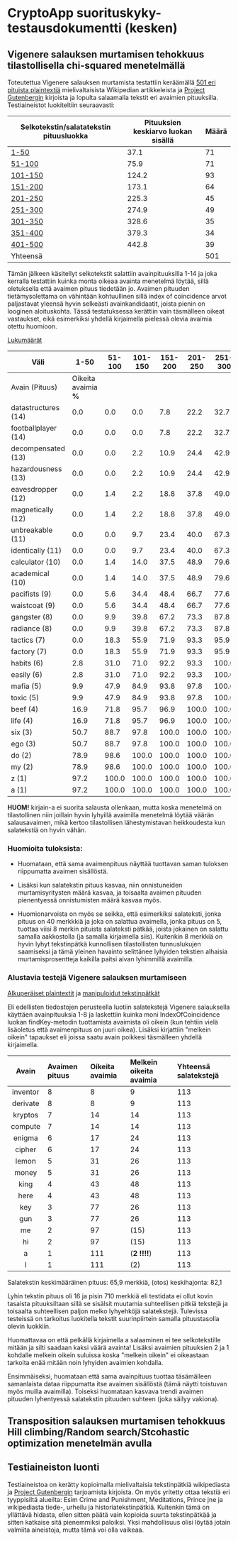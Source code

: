 # CryptoApp suorituskyky-testausdokumentti (kesken)

## Vigenere salauksen murtamisen tehokkuus tilastollisella chi-squared menetelmällä

Toteutettua Vigenere salauksen murtamista testattiin keräämällä [501 eri pituista plaintextiä](https://github.com/Jsos17/Classic-crypto/blob/master/documentation/unmanipulated_501_sample_plaintexts.txt) mielivaltaisista Wikipedian artikkeleista ja [Project Gutenbergin](http://www.gutenberg.org/wiki/Category:Bookshelf) kirjoista ja lopulta salaamalla tekstit eri avaimien pituuksilla. Testiaineistot luokiteltiin seuraavasti:

| Selkotekstin/salatatekstin pituusluokka | Pituuksien keskiarvo luokan sisällä | Määrä |
| ----|-----|----------|
| [1-50](https://github.com/Jsos17/Classic-crypto/blob/master/documentation/plaintexts1-50.txt) | 37.1 | 71 |
| [51-100](https://github.com/Jsos17/Classic-crypto/blob/master/documentation/plaintexts51-100.txt) | 75.9 | 71 |
| [101-150](https://github.com/Jsos17/Classic-crypto/blob/master/documentation/plaintexts101-150.txt) | 124.2 | 93 |
| [151-200](https://github.com/Jsos17/Classic-crypto/blob/master/documentation/plaintexts151-200.txt) | 173.1 | 64 |
| [201-250](https://github.com/Jsos17/Classic-crypto/blob/master/documentation/plaintexts201-250.txt) | 225.3 | 45 |
| [251-300](https://github.com/Jsos17/Classic-crypto/blob/master/documentation/plaintexts251-300.txt) | 274.9 | 49 |
| [301-350](https://github.com/Jsos17/Classic-crypto/blob/master/documentation/plaintexts301-350.txt) | 328.6 | 35 |
| [351-400](https://github.com/Jsos17/Classic-crypto/blob/master/documentation/plaintexts351-400.txt) | 379.3 | 34 |
| [401-500](https://github.com/Jsos17/Classic-crypto/blob/master/documentation/plaintexts401-500.txt) | 442.8 | 39 |
| Yhteensä | | 501 |

Tämän jälkeen käsitellyt selkotekstit salattiin avainpituuksilla 1-14 ja joka kerralla testattiin kuinka monta oikeaa avainta menetelmä löytää, sillä oletuksella että avaimen pituus tiedetään jo. Avaimen pituuden tietämysolettama on vähintään kohtuullinen  sillä index of coincidence arvot paljastavat yleensä hyvin selkeästi avainkandidaatit, joista pienin on looginen aloituskohta.
Tässä testatuksessa kerättiin vain täsmälleen oikeat vastaukset, eikä esimerkiksi yhdellä kirjaimella pielessä olevia avaimia otettu huomioon.

[Lukumäärät](https://github.com/Jsos17/Classic-crypto/blob/master/documentation/vigenere_krypto_avaimet.md)

| Väli | 1-50 | 51-100 | 101-150 | 151-200 | 201-250 | 251-300 | 301-350 | 351-400 | 401-500 |
|----|----|----|----|----|----|----|----|----|----|
| Avain (Pituus) | Oikeita avaimia **%** |
| datastructures (14) | 0.0 | 0.0 | 0.0 | 7.8 | 22.2 | 32.7 | 28.6 | 76.5 | 71.8 |
| footballplayer (14) | 0.0 | 0.0 | 0.0 | 7.8 | 22.2 | 32.7 | 28.6 | 76.5 | 71.8 |
| decompensated (13) | 0.0 | 0.0 | 2.2 | 10.9 | 24.4 | 42.9 | 54.3 | 76.5 | 87.2 |
| hazardousness (13) | 0.0 | 0.0 | 2.2 | 10.9 | 24.4 | 42.9 | 54.3 | 76.5 | 87.2 |
| eavesdropper (12) | 0.0 | 1.4 | 2.2 | 18.8 | 37.8 | 49.0 | 68.6 | 97.1 | 89.7 |
| magnetically (12) | 0.0 | 1.4 | 2.2 | 18.8 | 37.8 | 49.0 | 68.6 | 97.1 | 89.7 |
| unbreakable (11) | 0.0 | 0.0 | 9.7 | 23.4 | 40.0 | 67.3 | 74.3 | 85.3 | 92.3 |
| identically (11) | 0.0 | 0.0 | 9.7 | 23.4 | 40.0 | 67.3 | 74.3 | 85.3 | 92.3 |
| calculator (10) | 0.0 | 1.4 | 14.0 | 37.5 | 48.9 | 79.6 | 88.6 | 94.1 | 97.4 |
| academical (10) | 0.0 | 1.4 | 14.0 | 37.5 | 48.9 | 79.6 | 88.6 | 94.1 | 97.4 |
| pacifists (9) | 0.0 | 5.6 | 34.4 | 48.4 | 66.7 | 77.6 | 85.7 | 100.0 | 100.0 |
| waistcoat (9) | 0.0 | 5.6 | 34.4 | 48.4 | 66.7 | 77.6 | 85.7 | 100.0 | 100.0 |
| gangster (8) | 0.0 | 9.9 | 39.8 | 67.2 |73.3 | 87.8 | 94.3 | 100.0 | 100.0 |
| radiance (8) | 0.0 | 9.9 | 39.8 | 67.2 |73.3 | 87.8 | 94.3 | 100.0 | 100.0 |
| tactics (7) | 0.0 | 18.3 | 55.9 | 71.9 | 93.3 | 95.9 | 91.4 | 100.0 | 100.0 |
| factory (7) | 0.0 | 18.3 | 55.9 | 71.9 | 93.3 | 95.9 | 91.4 | 100.0 | 100.0 |
| habits (6) | 2.8 | 31.0 | 71.0 | 92.2 | 93.3 | 100.0 | 100.0 | 100.0 | 100.0 |
| easily (6) | 2.8 | 31.0 | 71.0 | 92.2 | 93.3 | 100.0 | 100.0 | 100.0 | 100.0 |
| mafia (5) | 9.9 | 47.9 | 84.9 | 93.8 | 97.8 | 100.0 | 100.0 | 100.0 | 100.0 |
| toxic (5) | 9.9 | 47.9 | 84.9 | 93.8 | 97.8 | 100.0 | 100.0 | 100.0 | 100.0 |
| beef (4) | 16.9 | 71.8 | 95.7 | 96.9 | 100.0 | 100.0 | 100.0 | 100.0 | 100.0 |
| life (4) | 16.9 | 71.8 | 95.7 | 96.9 | 100.0 | 100.0 | 100.0 | 100.0 | 100.0 |
| six (3) | 50.7 | 88.7 | 97.8 | 100.0 | 100.0 | 100.0 | 100.0 | 100.0 | 100.0 |
| ego (3) | 50.7 | 88.7 | 97.8 | 100.0 | 100.0 | 100.0 | 100.0 | 100.0 | 100.0 |
| do (2) | 78.9 | 98.6 | 100.0 | 100.0 | 100.0 | 100.0 | 100.0 | 100.0 | 100.0 |
| my (2) | 78.9 | 98.6 | 100.0 | 100.0 | 100.0 | 100.0 | 100.0 | 100.0 | 100.0 |
| z (1) | 97.2 | 100.0 | 100.0 | 100.0 | 100.0 | 100.0 | 100.0 | 100.0 | 100.0 |
| a (1) | 97.2 | 100.0 | 100.0 | 100.0 | 100.0 | 100.0 | 100.0 | 100.0 | 100.0 |

**HUOM!** kirjain-a ei suorita salausta ollenkaan, mutta koska menetelmä on tilastollinen niin joillain hyvin lyhyillä avaimilla menetelmä löytää väärän salausavaimen, mikä kertoo tilastollisen lähestymistavan heikkoudesta kun salatekstiä on hyvin vähän.

### Huomioita tuloksista:

* Huomataan, että sama avaimenpituus näyttää tuottavan saman tuloksen riippumatta avaimen sisällöstä.

* Lisäksi kun salatekstin pituus kasvaa, niin onnistuneiden murtamisyritysten määrä kasvaa, ja toisaalta avaimen pituuden pienentyessä onnistumisten määrä kasvaa myös. 

* Huomionarvoista on myös se seikka, että esimerkiksi salateksti, jonka pituus on 40 merkkkiä ja joka on salattua avaimella, jonka pituus on 5, tuottaa viisi 8 merkin pituista salateksti pätkää, joista jokainen on salattu samalla aakkostolla (ja samalla kirjaimella siis). Kuitenkin 8 merkkiä on hyvin lyhyt tekstinpätkä kunnollisen tilastollisten tunnuslukujen saamiseksi ja tämä yleinen havainto selittänee lyhyiden tekstien alhaisia murtamisprosentteja kaikilla paitsi aivan lyhimmillä avaimilla.

### Alustavia testejä Vigenere salauksen murtamiseen

[Alkuperäiset plaintextit](https://github.com/Jsos17/Classic-crypto/blob/master/documentation/unmanipulated_sample_plaintexts.txt) ja [manipuloidut tekstinpätkät](https://github.com/Jsos17/Classic-crypto/blob/master/documentation/sample_plaintexts.txt)

Eli edellisten tiedostojen perusteella luotiin salatekstejä Vigenere salauksella käyttäen avainpituuksia 1-8 ja laskettiin kuinka moni IndexOfCoincidence luokan findKey-metodin tuottamista avaimista oli oikein (kun tehtiin vielä lisäoletus että avaimenpituus on juuri oikea). Lisäksi kirjattiin "melkein oikein" tapaukset eli joissa saatu avain poikkesi täsmälleen yhdellä kirjaimella.


| Avain | Avaimen pituus | Oikeita avaimia | Melkein oikeita avaimia | Yhteensä salatekstejä |
| :----:|:-----|:----------|:----------|:----------|
| inventor | 8 | 8 | 9 | 113 |
| derivate | 8 | 8 | 9 | 113 |
| kryptos | 7 | 14 | 14 | 113 |
| compute | 7 | 14 | 14 | 113 |
| enigma | 6 | 17 | 24 | 113 |
| cipher | 6 | 17 | 24 | 113 |
| lemon | 5 | 31 | 26 | 113 |
| money | 5 | 31 | 26 | 113 |
| king | 4 | 43 | 48 | 113 |
| here | 4 | 43 | 48 | 113 |
| key | 3 | 77 | 26 | 113 |
| gun | 3 | 77 | 26 | 113 |
| me | 2 | 97 | (15) | 113 |
| hi | 2 | 97 | (15) | 113 |
| a | 1 | 111 | (**2 !!!!**) | 113 |
| l | 1 | 111 | (2) | 113 |

Salatekstin keskimääräinen pituus: 65,9 merkkiä, (otos) keskihajonta: 82,1

Lyhin tekstin pituus oli 16 ja pisin 710 merkkiä eli testidata ei ollut kovin tasaista pituuksiltaan sillä se sisälsit muutamia suhteellisen pitkiä tekstejä ja toisaalta suhteellisen paljon melko lyhyehköjä salatekstejä. Tulevissa testeissä on tarkoitus luokitella tekstit suurinpiirtein samalla pituustasolla olevin luokkiin.

Huomattavaa on että pelkällä kirjaimella a salaaminen ei tee selkotekstille mitään ja silti saadaan kaksi väärä avainta! Lisäksi avaimien pituuksien 2 ja 1 kohdalle melkein oikein suluissa koska "melkein oikein" ei oikeastaan tarkoita enää mitään noin lyhyiden avaimien kohdalla.

Ensimmäiseksi, huomataan että sama avainpituus tuottaa täsämälleen samanlaista dataa riippumatta itse avaimen sisällöstä (tämä näytti toistuvan myös muilla avaimilla). Toiseksi huomataan kasvava trendi avaimen pituuden lyhentyessä salatekstin pituuden suhteen (joka säilyy vakiona).

## Transposition salauksen murtamisen tehokkuus Hill climbing/Random search/Stcohastic optimization menetelmän avulla



## Testiaineiston luonti

Testiaineistoa on kerätty kopioimalla mielivaltaisia tekstinpätkiä wikipediasta ja  [Project Gutenbergin](http://www.gutenberg.org/wiki/Harvard_Classics_(Bookshelf)) tarjoamista kirjoista. On myös yritetty ottaa tekstiä eri tyyppisiltä alueilta: Esim Crime and Punishment, Meditations, Prince jne ja wikipediasta tiede-, urheilu ja historiatekstinpätkiä. Kuitenkin tämä on yllättävä hidasta, ellen sitten päätä vain kopioida suurta tekstinpätkää ja sitten katkaise sitä pienemmiksi paloiksi. Yksi mahdollisuus olisi löytää jotain valmiita aineistoja, mutta tämä voi olla vaikeaa.  
